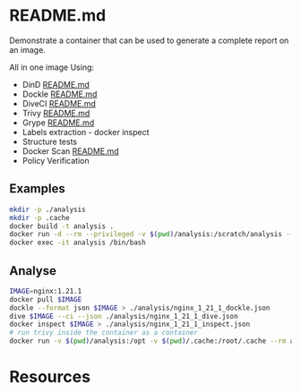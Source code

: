 # README.md
Demonstrate a container that can be used to generate a complete report on an image.  

All in one image Using:
* DinD [README.md](../46_dind/README.md)  
* Dockle [README.md](../22_dockle/README.md)  
* DiveCI [README.md](../30_dive/README.md)  
* Trivy [README.md](../48_trivy/README.md) 
* Grype [README.md](../49_grype/README.md) 
* Labels extraction - docker inspect
* Structure tests
* Docker Scan [README.md](../45_docker_scan_process_mongo/README.md)  
* Policy Verification

## Examples

```sh
mkdir -p ./analysis
mkdir -p .cache
docker build -t analysis .
docker run -d --rm --privileged -v $(pwd)/analysis:/scratch/analysis --name analysis analysis
docker exec -it analysis /bin/bash            
```

## Analyse
```sh
IMAGE=nginx:1.21.1
docker pull $IMAGE
dockle --format json $IMAGE > ./analysis/nginx_1_21_1_dockle.json
dive $IMAGE --ci --json ./analysis/nginx_1_21_1_dive.json
docker inspect $IMAGE > ./analysis/nginx_1_21_1_inspect.json
# run trivy inside the container as a container
docker run -v $(pwd)/analysis:/opt -v $(pwd)/.cache:/root/.cache --rm aquasec/trivy -f json -o /opt/nginx_1_21_1_trivy.json  $IMAGE


```


# Resources
